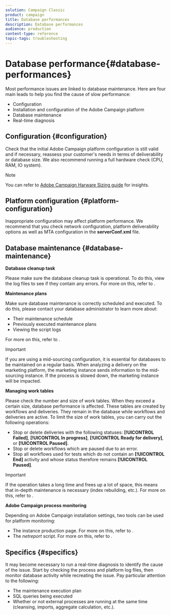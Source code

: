 ```yaml
---
solution: Campaign Classic
product: campaign
title: Database performances
description: Database performances
audience: production
content-type: reference
topic-tags: troubleshooting
---
```


# Database performance{#database-performances}

Most performance issues are linked to database maintenance. Here are four main leads to help you find the cause of slow performance:

* Configuration
* Installation and configuration of the Adobe Campaign platform
* Database maintenance
* Real-time diagnosis

## Configuration {#configuration}

Check that the initial Adobe Campaign platform configuration is still valid and if necessary, reassess your customer's needs in terms of deliverability or database size. We also recommend running a full hardware check (CPU, RAM, IO system).

>[!NOTE]
>
>You can refer to [Adobe Campaign Harware Sizing guide](https://helpx.adobe.com/campaign/kb/hardware-sizing-guide.html) for insights.

## Platform configuration {#platform-configuration}

Inappropriate configuration may affect platform performance. We recommend that you check network configuration, platform deliverability options as well as MTA configuration in the **serverConf.xml** file.

## Database maintenance {#database-maintenance}

**Database cleanup task**

Please make sure the database cleanup task is operational. To do this, view the log files to see if they contain any errors. For more on this, refer to .

**Maintenance plans**

Make sure database maintenance is correctly scheduled and executed. To do this, please contact your database administrator to learn more about:

* Their maintenance schedule
* Previously executed maintenance plans
* Viewing the script logs

For more on this, refer to .

>[!IMPORTANT]
>
>If you are using a mid-sourcing configuration, it is essential for databases to be maintained on a regular basis. When analyzing a delivery on the marketing platform, the marketing instance sends information to the mid-sourcing instance. If the process is slowed down, the marketing instance will be impacted.

**Managing work tables**

Please check the number and size of work tables. When they exceed a certain size, database performance is affected. These tables are created by workflows and deliveries. They remain in the database while workflows and deliveries are active. To limit the size of work tables, you can carry out the following operations:

* Stop or delete deliveries with the following statuses: **[!UICONTROL Failed]**, **[!UICONTROL In progress]**, **[!UICONTROL Ready for delivery]**, or **[!UICONTROL Paused]**.
* Stop or delete workflows which are paused due to an error.
* Stop all workflows used for tests which do not contain an **[!UICONTROL End]** activity and whose status therefore remains **[!UICONTROL Paused]**.

>[!IMPORTANT]
>
>If the operation takes a long time and frees up a lot of space, this means that in-depth maintenance is necessary (index rebuilding, etc.). For more on this, refer to .

**Adobe Campaign process monitoring**

Depending on Adobe Campaign installation settings, two tools can be used for platform monitoring:

* The instance production page. For more on this, refer to . 
* The *netreport* script. For more on this, refer to .

## Specifics {#specifics}

It may become necessary to run a real-time diagnosis to identify the cause of the issue. Start by checking the process and platform log files, then monitor database activity while recreating the issue. Pay particular attention to the following:

* The maintenance execution plan
* SQL queries being executed
* Whether or not external processes are running at the same time (cleansing, imports, aggregate calculation, etc.).
